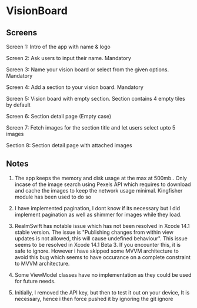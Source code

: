 # VisionBoard

## Screens

Screen 1: Intro of the app with name & logo

Screen 2: Ask users to input their name. Mandatory

Screen 3: Name your vision board or select from the given options. Mandatory

Screen 4: Add a section to your vision board. Mandatory

Screen 5: Vision board with empty section. Section contains 4 empty tiles by default

Screen 6: Section detail page (Empty case)

Screen 7: Fetch images for the section title and let users select upto 5 images

Section 8: Section detail page with attached images


## Notes


1) The app keeps the memory and disk usage at the max at 500mb.. Only incase of the image search using Pexels API which requires to download and cache the images to keep the network usage minimal. Kingfisher module has been used to do so

2) I have implemented pagination, I dont know if its necessary but I did implement pagination as well as shimmer for images while they load.

3) RealmSwift has notable issue which has not been resolved in Xcode 14.1 stable version. The issue is "Publishing changes from within view updates is not allowed, this will cause undefined behaviour". This issue seems to be resolved in Xcode 14.1 Beta 3. If you encounter this, it is safe to ignore. However i have skipped some MVVM architecture to avoid this bug which seems to have occurance on a complete constraint to MVVM architecture.

4) Some ViewModel classes have no implementation as they could be used for future needs.

5) Initially, I removed the API key, but then to test it out on your device, It is necessary, hence i then force pushed it by ignoring the git ignore
